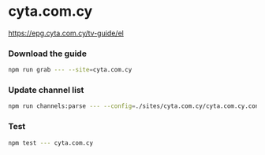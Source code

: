 # cyta.com.cy

https://epg.cyta.com.cy/tv-guide/el

### Download the guide

```sh
npm run grab --- --site=cyta.com.cy
```

### Update channel list

```sh
npm run channels:parse --- --config=./sites/cyta.com.cy/cyta.com.cy.config.js --output=./sites/cyta.com.cy/cyta.com.cy.channels.xml
```

### Test

```sh
npm test --- cyta.com.cy
```